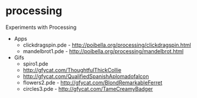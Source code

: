 processing
==========

Experiments with Processing

* Apps
  * clickdragspin.pde - http://poibella.org/processing/clickdragspin.html
  * mandelbrot1.pde - http://poibella.org/processing/mandelbrot.html
* Gifs
  * spiro1.pde
   * http://gfycat.com/ThoughtfulThickCollie
   * http://gfycat.com/QualifiedSpanishAplomadofalcon
  * flowers2.pde - http://gfycat.com/BlondRemarkableFerret
  * circles3.pde - http://gfycat.com/TameCreamyBadger
